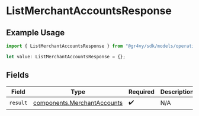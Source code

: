 # ListMerchantAccountsResponse

## Example Usage

```typescript
import { ListMerchantAccountsResponse } from "@gr4vy/sdk/models/operations";

let value: ListMerchantAccountsResponse = {};
```

## Fields

| Field                                                                      | Type                                                                       | Required                                                                   | Description                                                                |
| -------------------------------------------------------------------------- | -------------------------------------------------------------------------- | -------------------------------------------------------------------------- | -------------------------------------------------------------------------- |
| `result`                                                                   | [components.MerchantAccounts](../../models/components/merchantaccounts.md) | :heavy_check_mark:                                                         | N/A                                                                        |